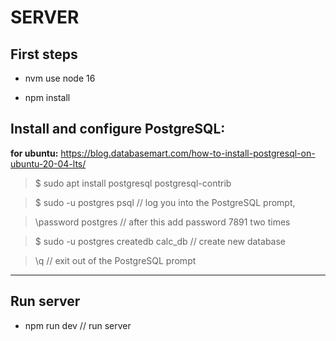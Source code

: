 # SERVER

## First steps

- nvm use node 16

- npm install

## Install and configure PostgreSQL:

**for ubuntu:** https://blog.databasemart.com/how-to-install-postgresql-on-ubuntu-20-04-lts/

> $ sudo apt install postgresql postgresql-contrib

> $ sudo -u postgres psql // log you into the PostgreSQL prompt,

> \password postgres  // after this add password 7891 two times

> $ sudo -u postgres createdb calc_db // create new database

> \\q // exit out of the PostgreSQL prompt

---

## Run server

- npm run dev // run server
